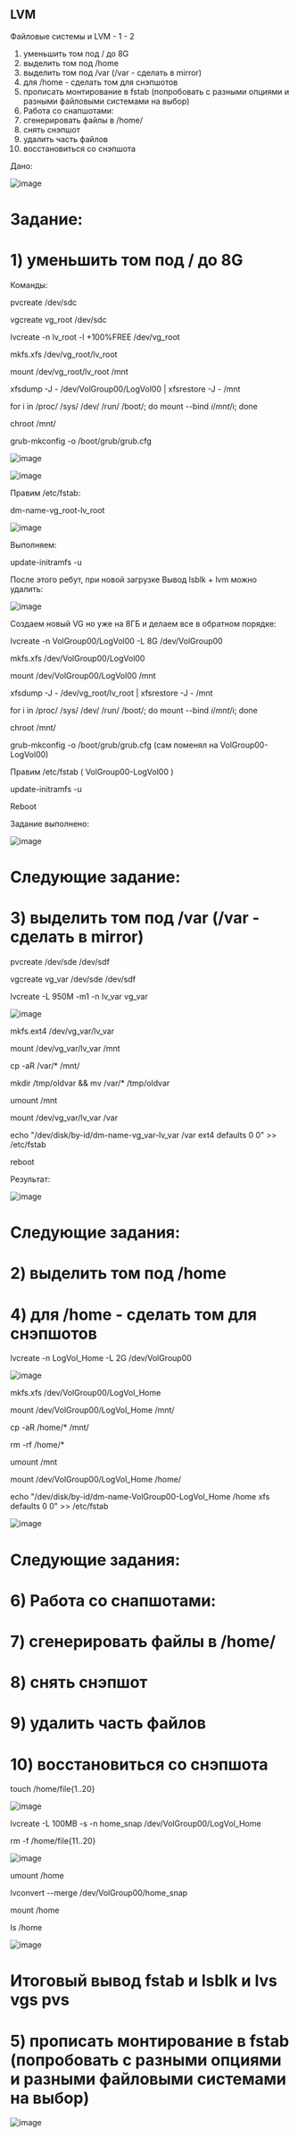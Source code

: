 ## LVM
Файловые системы и LVM - 1  - 2

 1) уменьшить том под / до 8G
 2) выделить том под /home
 3) выделить том под /var (/var - сделать в mirror)
 4) для /home - сделать том для снэпшотов
 5) прописать монтирование в fstab (попробовать с разными опциями и разными файловыми системами на выбор)
 6) Работа со снапшотами:
 7) сгенерировать файлы в /home/
 8) снять снэпшот
 9) удалить часть файлов
 10) восстановиться со снэпшота

Дано:

![image](https://github.com/user-attachments/assets/a3bf5d43-bd78-4a56-8efc-3eae6e019d2f)



# Заданиe:

# 1) уменьшить том под / до 8G
   Команды:
   
pvcreate /dev/sdc

vgcreate vg_root /dev/sdc

lvcreate -n lv_root -l +100%FREE /dev/vg_root

mkfs.xfs /dev/vg_root/lv_root

mount /dev/vg_root/lv_root /mnt

xfsdump -J - /dev/VolGroup00/LogVol00 | xfsrestore -J - /mnt

for i in /proc/ /sys/ /dev/ /run/ /boot/; do mount --bind $i /mnt/$i; done

chroot /mnt/

grub-mkconfig -o /boot/grub/grub.cfg

![image](https://github.com/user-attachments/assets/7a96e832-529b-4153-94fb-7df13b83cc4d)



![image](https://github.com/user-attachments/assets/d5700bee-4e84-4cdf-a278-65d313f07458)

Правим /etc/fstab:

dm-name-vg_root-lv_root

![image](https://github.com/user-attachments/assets/b6e69e83-b616-451c-a062-6286a4c023bc)


Выполняем:

update-initramfs -u


После этого ребут, при новой загрузке Вывод lsblk + lvm можно удалить:


![image](https://github.com/user-attachments/assets/87fa4222-5dc4-4b82-b2be-b5cd18a185bf)


Создаем новый VG но уже на 8ГБ и делаем все в обратном порядке:

lvcreate -n VolGroup00/LogVol00 -L 8G /dev/VolGroup00

mkfs.xfs /dev/VolGroup00/LogVol00

mount /dev/VolGroup00/LogVol00 /mnt

xfsdump -J - /dev/vg_root/lv_root | xfsrestore -J - /mnt

for i in /proc/ /sys/ /dev/ /run/ /boot/; do mount --bind $i /mnt/$i; done

chroot /mnt/

grub-mkconfig -o /boot/grub/grub.cfg (сам поменял на VolGroup00-LogVol00)

Правим /etc/fstab ( VolGroup00-LogVol00 )

update-initramfs -u

Reboot

Задание выполнено:


![image](https://github.com/user-attachments/assets/71b1449c-2a1f-4055-a3ef-63c125091808)

# Следующие заданиe:

# 3) выделить том под /var (/var - сделать в mirror)

pvcreate /dev/sde /dev/sdf

vgcreate vg_var /dev/sde /dev/sdf

lvcreate -L 950M -m1 -n lv_var vg_var

![image](https://github.com/user-attachments/assets/993cf248-deb5-4a48-9fa7-55983b800981)


mkfs.ext4 /dev/vg_var/lv_var

mount /dev/vg_var/lv_var /mnt

cp -aR /var/* /mnt/

mkdir /tmp/oldvar && mv /var/* /tmp/oldvar

umount /mnt

mount /dev/vg_var/lv_var /var

echo "/dev/disk/by-id/dm-name-vg_var-lv_var /var ext4 defaults 0 0" >> /etc/fstab

reboot

Результат:

![image](https://github.com/user-attachments/assets/7fb47695-26e1-495e-97ac-d3185cea98fb)


# Следующие задания:

# 2) выделить том под /home
# 4) для /home - сделать том для снэпшотов





lvcreate -n LogVol_Home -L 2G /dev/VolGroup00

![image](https://github.com/user-attachments/assets/7590d31d-b251-407a-a4d7-4c32b9152f04)


mkfs.xfs /dev/VolGroup00/LogVol_Home

mount /dev/VolGroup00/LogVol_Home /mnt/

cp -aR /home/* /mnt/

rm -rf /home/*

umount /mnt

mount /dev/VolGroup00/LogVol_Home /home/

echo "/dev/disk/by-id/dm-name-VolGroup00-LogVol_Home /home xfs defaults 0 0" >> /etc/fstab

![image](https://github.com/user-attachments/assets/9a0f42a8-5939-4f61-a520-ebbd6ee621d8)


# Следующие задания:

# 6) Работа со снапшотами:
# 7) сгенерировать файлы в /home/
# 8) снять снэпшот
# 9) удалить часть файлов
# 10) восстановиться со снэпшота


touch /home/file{1..20}

![image](https://github.com/user-attachments/assets/a76d01dc-ad0d-4c4b-acf3-041cd99d2452)


lvcreate -L 100MB -s -n home_snap /dev/VolGroup00/LogVol_Home

rm -f /home/file{11..20}

![image](https://github.com/user-attachments/assets/2bdc575b-90fb-4679-85ab-9a061c1b4af1)


umount /home

lvconvert --merge /dev/VolGroup00/home_snap

mount /home

ls  /home

![image](https://github.com/user-attachments/assets/c088a791-69b3-42a6-b1cb-6581ef96dd8e)


# Итоговый вывод fstab и lsblk и lvs vgs pvs
# 5) прописать монтирование в fstab (попробовать с разными опциями и разными файловыми системами на выбор)

![image](https://github.com/user-attachments/assets/55817678-58bd-46f2-9a7c-e7853e63d622)





